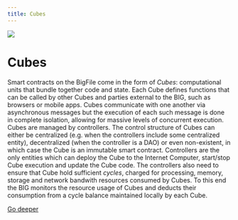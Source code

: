 ```yaml
---
title: Cubes
---
```


![](/img/how-it-works/canisters.webp)

# Cubes

Smart contracts on the BigFile come in the form of *Cubes*: computational units that bundle together code and state. Each Cube defines functions that can be called by other Cubes and parties external to the BIG, such as browsers or mobile apps. Cubes communicate with one another via asynchronous messages but the execution of each such message is done in complete isolation, allowing for massive levels of concurrent execution. Cubes are managed by controllers. The control structure of Cubes can either be centralized (e.g. when the controllers include some centralized entity), decentralized (when the controller is a DAO) or even non-existent, in which case the Cube is an immutable smart contract. Controllers are the only entities which can deploy the Cube to the Internet Computer, start/stop Cube execution and update the Cube code.  The controllers also need to ensure that Cube hold sufficient *cycles*, charged for processing, memory, storage and network bandwith resources consumed by Cubes. To this end the BIG monitors the resource usage of Cubes and deducts their consumption from a cycle balance maintained locally by each Cube.

[Go deeper](/how-it-works/cube-lifecycle/)
